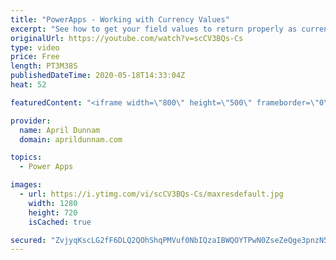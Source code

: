 ```yaml
---
title: "PowerApps - Working with Currency Values"
excerpt: "See how to get your field values to return properly as currency in PowerApps"
originalUrl: https://youtube.com/watch?v=scCV3BQs-Cs
type: video
price: Free
length: PT3M38S
publishedDateTime: 2020-05-18T14:33:04Z
heat: 52

featuredContent: "<iframe width=\"800\" height=\"500\" frameborder=\"0\" src=\"https://www.youtube.com/embed/scCV3BQs-Cs\" allow=\"accelerometer; autoplay; encrypted-media; gyroscope; picture-in-picture\" allowfullscreen></iframe>"

provider:
  name: April Dunnam
  domain: aprildunnam.com

topics:
  - Power Apps

images:
  - url: https://i.ytimg.com/vi/scCV3BQs-Cs/maxresdefault.jpg
    width: 1280
    height: 720
    isCached: true

secured: "ZvjyqKscLG2fF6DLQ2QOhShqPMVuf0NbIQzaIBWQOYTPwN0ZseZeQge3pnzN5JusROCRVtDEBFPs6kct6mZl/SxGdUSlcNLmd0fg5w2lGMHrHYxt/EoBcFASDfkeMvp8gu4deq7oA/4HvdMP7A3oDvcfPB/zzMjAcRG1yYVpOUxkGfOW0DbsInlZBZTByNlFZ02ZFAC2Bjz5XPdc4B4klOk/AnPcWYf1menR7+6KSAsgetGiRhBIA2Rtgj4oKHSDg4GXGpCFlCbhtX6HAKYIW+Sm/JslmIGvBpr4eNP0r5pc2JOh/TX0V84FfLuicLVP+aDweYxsFUcMhfXUH1CcMplYRjH479IxdczWpyucfWj9It7VA/T1H1UIjRPCblZcbUMLFJHyakI5O8WIDh4Zpgnlt9bH2es2eUEfz3wTrHY=;1MTTBNe0eUx5iVuTaPIEzg=="
---
```


